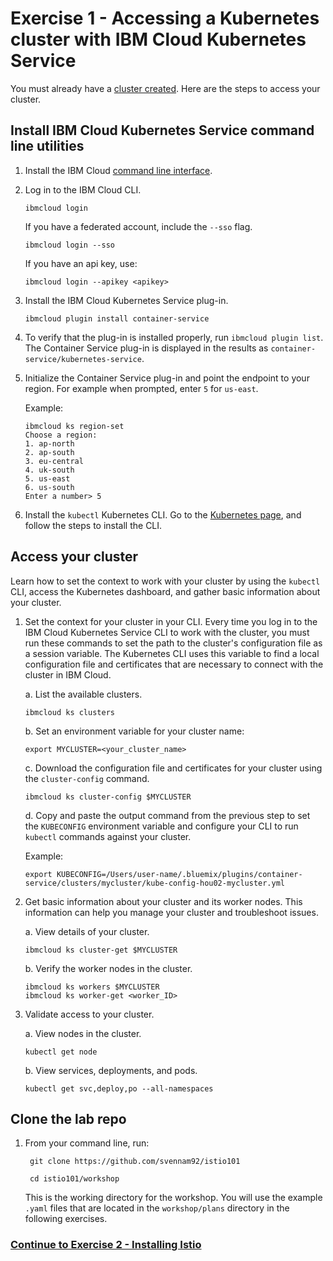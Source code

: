# Exercise 1 - Accessing a Kubernetes cluster with IBM Cloud Kubernetes Service

You must already have a [cluster created](https://console.bluemix.net/docs/containers/container_index.html#container_index). Here are the steps to access your cluster.

## Install IBM Cloud Kubernetes Service command line utilities

1. Install the IBM Cloud [command line interface](https://cloud.ibm.com/docs/cli/reference/ibmcloud?topic=cloud-cli-install-ibmcloud-cli).
2. Log in to the IBM Cloud CLI.

   ```text
   ibmcloud login
   ```

   If you have a federated account, include the `--sso` flag.

   ```text
   ibmcloud login --sso
   ```

   If you have an api key, use:

   ```text
   ibmcloud login --apikey <apikey>
   ```

3. Install the IBM Cloud Kubernetes Service plug-in.

   ```text
   ibmcloud plugin install container-service
   ```

4. To verify that the plug-in is installed properly, run `ibmcloud plugin list`. The Container Service plug-in is displayed in the results as `container-service/kubernetes-service`.
5. Initialize the Container Service plug-in and point the endpoint to your region. For example when prompted, enter `5` for `us-east`.

   Example:

   ```text
   ibmcloud ks region-set
   Choose a region:
   1. ap-north
   2. ap-south
   3. eu-central
   4. uk-south
   5. us-east
   6. us-south
   Enter a number> 5
   ```

6. Install the `kubectl` Kubernetes CLI. Go to the [Kubernetes page](https://kubernetes.io/docs/tasks/tools/install-kubectl/#install-kubectl-binary-via-curl), and follow the steps to install the CLI.

## Access your cluster

Learn how to set the context to work with your cluster by using the `kubectl` CLI, access the Kubernetes dashboard, and gather basic information about your cluster.

1. Set the context for your cluster in your CLI. Every time you log in to the IBM Cloud Kubernetes Service CLI to work with the cluster, you must run these commands to set the path to the cluster's configuration file as a session variable. The Kubernetes CLI uses this variable to find a local configuration file and certificates that are necessary to connect with the cluster in IBM Cloud.

   a. List the available clusters.

   ```text
   ibmcloud ks clusters
   ```

   b. Set an environment variable for your cluster name:

   ```text
   export MYCLUSTER=<your_cluster_name>
   ```

   c. Download the configuration file and certificates for your cluster using the `cluster-config` command.

   ```text
   ibmcloud ks cluster-config $MYCLUSTER
   ```

   d. Copy and paste the output command from the previous step to set the `KUBECONFIG` environment variable and configure your CLI to run `kubectl` commands against your cluster.

   Example:

   ```text
   export KUBECONFIG=/Users/user-name/.bluemix/plugins/container-service/clusters/mycluster/kube-config-hou02-mycluster.yml
   ```

2. Get basic information about your cluster and its worker nodes. This information can help you manage your cluster and troubleshoot issues.

   a. View details of your cluster.

   ```text
   ibmcloud ks cluster-get $MYCLUSTER
   ```

   b. Verify the worker nodes in the cluster.

   ```text
   ibmcloud ks workers $MYCLUSTER
   ibmcloud ks worker-get <worker_ID>
   ```

3. Validate access to your cluster.

   a. View nodes in the cluster.

   ```text
   kubectl get node
   ```

   b. View services, deployments, and pods.

   ```text
   kubectl get svc,deploy,po --all-namespaces
   ```

## Clone the lab repo

1. From your command line, run:

   ```text
    git clone https://github.com/svennam92/istio101

    cd istio101/workshop
   ```

   This is the working directory for the workshop. You will use the example `.yaml` files that are located in the `workshop/plans` directory in the following exercises.

### [Continue to Exercise 2 - Installing Istio](exercise-2.md)

